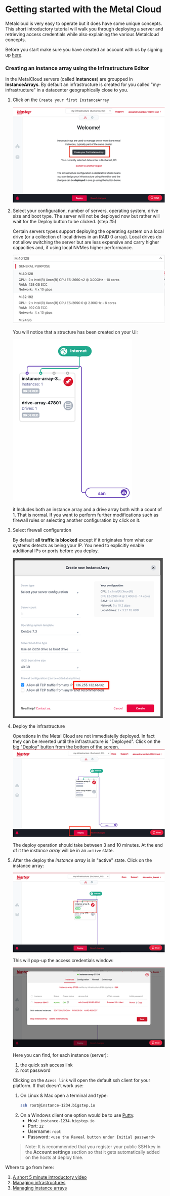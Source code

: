 # Getting started with the Metal Cloud

Metalcloud is very easy to operate but it does have some unique concepts. This short introductory tutorial will walk you through deploying a server and retrieving access credentials while also explaining the various Metalcloud concepts.

Before you start make sure you have created an account with us by signing up [here](https://my.bigstep.com/en/signup?redirect_url=https://cloud.bigstep.com/en/infrastructure/diagram).

### Creating an instance array using the Infrastructure Editor

In the MetalCloud servers (called **Instances**) are groupped in **InstanceArrays**. By default an infrastructure is created for you called "my-infrastructure" in a datacenter geographically close to you.

1. Click on the `Create your first InstanceArray`

    ![](/assets/guides/getting_started3.png)


2. Select your configuration, number of servers, operating system, drive size and boot type. The server will not be deployed now but rather will wait for the Deploy button to be clicked. (step #5)

    Certain servers types support deploying the operating system on a local drive (or a collection of local drives in an RAID 0 array). Local drives do not allow switching the server but are less expensive and carry higher capacities and, if using local NVMes higher performance.

    ![](/assets/guides/getting_started5.png)

    You will notice that a structure has been created on your UI:

    ![](/assets/guides/getting_started7.png)

    it Includes both an instance array and a drive array both with a count of 1. That is normal. If you want to perform further modifications such as firewall rules or selecting another configuration by click on it.


3. Select firewall configuration

    By default **all traffic is blocked** except if it originates from what our systems detects as being your IP. You need to explicitly enable additional IPs or ports before you deploy.

    ![](/assets/guides/getting_started41.png)


4. Deploy the infrastructure

    Operations in the Metal Cloud are not immediatelly deployed. In fact they can be reverted until the infrastructure is "Deployed".
    Click on the big "Deploy" button from the bottom of the screen.
    ![](/assets/guides/getting_started61.png)

    The deploy operation should take between 3 and 10 minutes. At the end of it the *instance array* will be in an `active` state.


5. After the deploy the *instance array* is in "active" state. Click on the instance array:

    ![](/assets/guides/managing_instance_arrays1.png)

    This will pop-up the access credentials window:

    ![](/assets/guides/managing_instance_arrays2.png)

    Here you can find, for each instance (server):
    1. the quick ssh access link
    2. root password

    Clicking on the `Acess link` will open the default ssh client for your platform. If that doesn't work use:

    1. On Linux & Mac open a terminal and type:
        ```bash
        ssh root@instance-1234.bigstep.io
        ```
    2. On a Windows client one option would be to use [Putty](https://www.putty.org). 
        - Host: `instance-1234.bigstep.io`
        - Port: `22`
        - Username: `root`
        - Password: `<use the Reveal button under Initial password>`

    >Note: It is recommended that you register your public SSH key in the **Account settings** section so that it gets automatically added on the hosts at deploy time.

Where to go from here:
1. [A short 5 minute introductory video](https://www.youtube.com/watch?v=vcVxZgc82D0&t=8s)
2. [Managing infrastructures](/guides/managing_infrastructures)
3. [Managing instance arrays](/guides/managing_instance_arrays)
